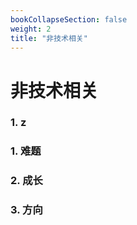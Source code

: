 ```yaml
---
bookCollapseSection: false
weight: 2
title: "非技术相关"
---
```


# 非技术相关

### 1. z

### 1. 难题

### 2. 成长

### 3. 方向